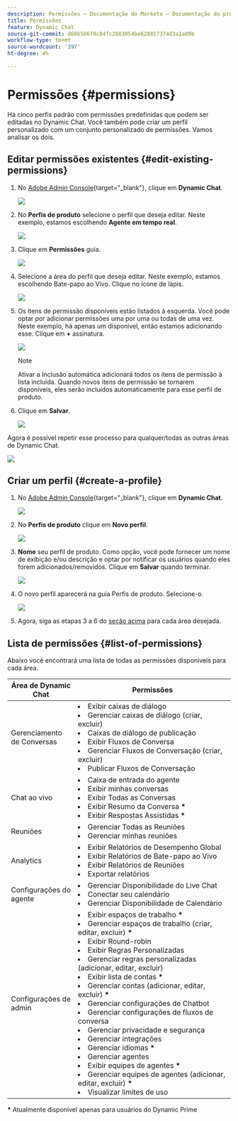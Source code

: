 ```yaml
---
description: Permissões — Documentação do Marketo — Documentação do produto
title: Permissões
feature: Dynamic Chat
source-git-commit: d60b506f0c84fc2883054be628817374d3a1a09b
workflow-type: tm+mt
source-wordcount: '397'
ht-degree: 4%

---
```


# Permissões {#permissions}

Há cinco perfis padrão com permissões predefinidas que podem ser editadas no Dynamic Chat. Você também pode criar um perfil personalizado com um conjunto personalizado de permissões. Vamos analisar os dois.

## Editar permissões existentes {#edit-existing-permissions}

1. No [Adobe Admin Console](https://adminconsole.adobe.com/){target="_blank"}, clique em **Dynamic Chat**.

   ![](assets/permissions-1.png)

1. No **Perfis de produto** selecione o perfil que deseja editar. Neste exemplo, estamos escolhendo **Agente em tempo real**.

   ![](assets/permissions-2.png)

1. Clique em **Permissões** guia.

   ![](assets/permissions-3.png)

1. Selecione a área do perfil que deseja editar. Neste exemplo, estamos escolhendo Bate-papo ao Vivo. Clique no ícone de lápis.

   ![](assets/permissions-4.png)

1. Os itens de permissão disponíveis estão listados à esquerda. Você pode optar por adicionar permissões uma por uma ou todas de uma vez. Neste exemplo, há apenas um disponível, então estamos adicionando esse. Clique em **+** assinatura.

   ![](assets/permissions-5.png)

   >[!NOTE]
   >
   >Ativar a Inclusão automática adicionará todos os itens de permissão à lista incluída. Quando novos itens de permissão se tornarem disponíveis, eles serão incluídos automaticamente para esse perfil de produto.

1. Clique em **Salvar**.

   ![](assets/permissions-6.png)

Agora é possível repetir esse processo para qualquer/todas as outras áreas de Dynamic Chat.

![](assets/permissions-7.png)

## Criar um perfil {#create-a-profile}

1. No [Adobe Admin Console](https://adminconsole.adobe.com/){target="_blank"}, clique em **Dynamic Chat**.

   ![](assets/permissions-8.png)

1. No **Perfis de produto** clique em **Novo perfil**.

   ![](assets/permissions-9.png)

1. **Nome** seu perfil de produto. Como opção, você pode fornecer um nome de exibição e/ou descrição e optar por notificar os usuários quando eles forem adicionados/removidos. Clique em **Salvar** quando terminar.

   ![](assets/permissions-10.png)

1. O novo perfil aparecerá na guia Perfis de produto. Selecione-o.

   ![](assets/permissions-11.png)

1. Agora, siga as etapas 3 a 6 do [seção acima](#edit-existing-permissions) para cada área desejada.


## Lista de permissões {#list-of-permissions}

Abaixo você encontrará uma lista de todas as permissões disponíveis para cada área.

<table>
<thead>
  <tr>
    <th style="width:30%">Área de Dynamic Chat</th>
    <th>Permissões</th>
  </tr>
</thead>
<tbody>
  <tr>
    <td>Gerenciamento de Conversas</td>
    <td><li>Exibir caixas de diálogo</li>
    <li>Gerenciar caixas de diálogo (criar, excluir)</li>
    <li>Caixas de diálogo de publicação</li>
    <li>Exibir Fluxos de Conversa</li>
    <li>Gerenciar Fluxos de Conversação (criar, excluir)</li>
    <li>Publicar Fluxos de Conversação</li></td>
  </tr>
  <tr>
    <td>Chat ao vivo</td>
    <td><li>Caixa de entrada do agente</li>
    <li>Exibir minhas conversas</li>
    <li>Exibir Todas as Conversas</li>
    <li>Exibir Resumo da Conversa <b>*</b></li>
    <li>Exibir Respostas Assistidas <b>*</b></li></td>
  </tr>
  <tr>
    <td>Reuniões</td>
    <td><li>Gerenciar Todas as Reuniões</li>
    <li>Gerenciar minhas reuniões</li></td>
  </tr>
  <tr>
    <td>Analytics</td>
    <td><li>Exibir Relatórios de Desempenho Global</li>
    <li>Exibir Relatórios de Bate-papo ao Vivo</li>
    <li>Exibir Relatórios de Reuniões</li>
    <li>Exportar relatórios</li></td>
  </tr>
  <tr>
    <td>Configurações do agente</td>
    <td><li>Gerenciar Disponibilidade do Live Chat</li>
    <li>Conectar seu calendário</li>
    <li>Gerenciar Disponibilidade de Calendário</li></td>
  </tr>
  <tr>
    <td>Configurações de admin</td>
    <td><li>Exibir espaços de trabalho <b>*</b></li>
    <li>Gerenciar espaços de trabalho (criar, editar, excluir) <b>*</b></li>
    <li>Exibir Round-robin</li>
    <li>Exibir Regras Personalizadas</li>
    <li>Gerenciar regras personalizadas (adicionar, editar, excluir)</li>
    <li>Exibir lista de contas <b>*</b></li>
    <li>Gerenciar contas (adicionar, editar, excluir) <b>*</b></li>
    <li>Gerenciar configurações de Chatbot</li>
    <li>Gerenciar configurações de fluxos de conversa</li>
    <li>Gerenciar privacidade e segurança</li>
    <li>Gerenciar integrações</li>
    <li>Gerenciar idiomas <b>*</b></li>
    <li>Gerenciar agentes</li>
    <li>Exibir equipes de agentes <b>*</b></li>
    <li>Gerenciar equipes de agentes (adicionar, editar, excluir) <b>*</b></li>
    <li>Visualizar limites de uso</li></td>
  </tr>
</tbody>
</table>

**&#42;** Atualmente disponível apenas para usuários do Dynamic Prime
